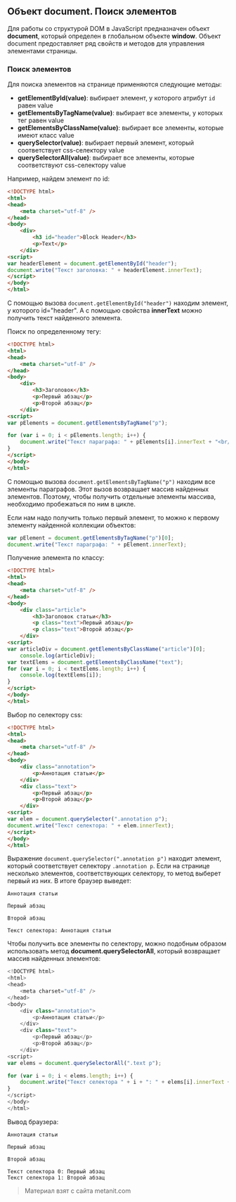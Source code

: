 ## Объект document. Поиск элементов

Для работы со структурой DOM в JavaScript предназначен объект **document**, который определен в глобальном объекте **window**. Объект document предоставляет ряд свойств и методов для управления элементами страницы.

### Поиск элементов

Для поиска элементов на странице применяются следующие методы:
- **getElementById(value)**: выбирает элемент, у которого атрибут `id` равен value
- **getElementsByTagName(value)**: выбирает все элементы, у которых тег равен value
- **getElementsByClassName(value)**: выбирает все элементы, которые имеют класс value
- **querySelector(value)**: выбирает первый элемент, который соответствует css-селектору value
- **querySelectorAll(value)**: выбирает все элементы, которые соответствуют css-селектору value

Например, найдем элемент по id:

```html
<!DOCTYPE html>
<html>
<head>
    <meta charset="utf-8" />
</head>
<body>
    <div>
        <h3 id="header">Block Header</h3>
        <p>Text</p>
    </div>
<script>
var headerElement = document.getElementById("header");
document.write("Текст заголовка: " + headerElement.innerText);
</script>
</body>
</html>
```

С помощью вызова `document.getElementById("header")` находим элемент, у которого id="header". А с помощью свойства **innerText** можно получить текст найденного элемента.

Поиск по определенному тегу:

```html
<!DOCTYPE html>
<html>
<head>
    <meta charset="utf-8" />
</head>
<body>
    <div>
        <h3>Заголовок</h3>
        <p>Первый абзац</p>
        <p>Второй абзац</p>
    </div>
<script>
var pElements = document.getElementsByTagName("p");

for (var i = 0; i < pElements.length; i++) {
    document.write("Текст параграфа: " + pElements[i].innerText + "<br/>");
}
</script>
</body>
</html>
```

С помощью вызова `document.getElementsByTagName("p")` находим все элементы параграфов. Этот вызов возвращает массив найденных элементов. Поэтому, чтобы получить отдельные элементы массива, необходимо пробежаться по ним в цикле.

Если нам надо получить только первый элемент, то можно к первому элементу найденной коллекции объектов:

```js
var pElement = document.getElementsByTagName("p")[0];
document.write("Текст параграфа: " + pElement.innerText);
```

Получение элемента по классу:

```html
<!DOCTYPE html>
<html>
<head>
    <meta charset="utf-8" />
</head>
<body>
    <div class="article">
        <h3>Заголовок статьи</h3>
        <p class="text">Первый абзац</p>
        <p class="text">Второй абзац</p>
    </div>
<script>
var articleDiv = document.getElementsByClassName("article")[0];
    console.log(articleDiv);
var textElems = document.getElementsByClassName("text");
for (var i = 0; i < textElems.length; i++) {
    console.log(textElems[i]);
}
</script>
</body>
</html>
```

Выбор по селектору css:

```html
<!DOCTYPE html>
<html>
<head>
    <meta charset="utf-8" />
</head>
<body>
    <div class="annotation">
        <p>Аннотация статьи</p>
    </div>
    <div class="text">
        <p>Первый абзац</p>
        <p>Второй абзац</p>
    </div>
<script>
var elem = document.querySelector(".annotation p");
document.write("Текст селектора: " + elem.innerText);
</script>
</body>
</html>
```

Выражение `document.querySelector(".annotation p")` находит элемент, который соответствует селектору `.annotation p`. Если на странице несколько элементов, соответствующих селектору, то метод выберет первый из них. В итоге браузер выведет:

```browser
Аннотация статьи

Первый абзац

Второй абзац

Текст селектора: Аннотация статьи
```

Чтобы получить все элементы по селектору, можно подобным образом использовать метод **document.querySelectorAll**, который возвращает массив найденных элементов:

```js
<!DOCTYPE html>
<html>
<head>
    <meta charset="utf-8" />
</head>
<body>
    <div class="annotation">
        <p>Аннотация статьи</p>
    </div>
    <div class="text">
        <p>Первый абзац</p>
        <p>Второй абзац</p>
    </div>
<script>
var elems = document.querySelectorAll(".text p");

for (var i = 0; i < elems.length; i++) {
    document.write("Текст селектора " + i + ": " + elems[i].innerText + "<br/>");
}
</script>
</body>
</html>
```

Вывод браузера:

```browser
Аннотация статьи

Первый абзац

Второй абзац

Текст селектора 0: Первый абзац
Текст селектора 1: Второй абзац
```


> Материал взят с сайта metanit.com